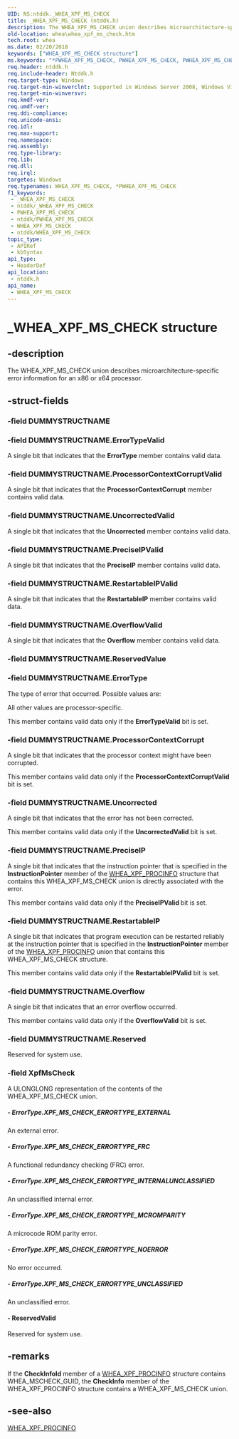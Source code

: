 ```yaml
---
UID: NS:ntddk._WHEA_XPF_MS_CHECK
title: _WHEA_XPF_MS_CHECK (ntddk.h)
description: The WHEA_XPF_MS_CHECK union describes microarchitecture-specific error information for an x86 or x64 processor.
old-location: whea\whea_xpf_ms_check.htm
tech.root: whea
ms.date: 02/20/2018
keywords: ["WHEA_XPF_MS_CHECK structure"]
ms.keywords: "*PWHEA_XPF_MS_CHECK, PWHEA_XPF_MS_CHECK, PWHEA_XPF_MS_CHECK union pointer [WHEA Drivers and Applications], WHEA_XPF_MS_CHECK, WHEA_XPF_MS_CHECK union [WHEA Drivers and Applications], _WHEA_XPF_MS_CHECK, ntddk/PWHEA_XPF_MS_CHECK, ntddk/WHEA_XPF_MS_CHECK, whea.whea_xpf_ms_check, whearef_ebbe0f28-499b-41ad-9e2b-c533c391c154.xml"
req.header: ntddk.h
req.include-header: Ntddk.h
req.target-type: Windows
req.target-min-winverclnt: Supported in Windows Server 2008, Windows Vista SP1, and later versions of Windows.
req.target-min-winversvr: 
req.kmdf-ver: 
req.umdf-ver: 
req.ddi-compliance: 
req.unicode-ansi: 
req.idl: 
req.max-support: 
req.namespace: 
req.assembly: 
req.type-library: 
req.lib: 
req.dll: 
req.irql: 
targetos: Windows
req.typenames: WHEA_XPF_MS_CHECK, *PWHEA_XPF_MS_CHECK
f1_keywords:
 - _WHEA_XPF_MS_CHECK
 - ntddk/_WHEA_XPF_MS_CHECK
 - PWHEA_XPF_MS_CHECK
 - ntddk/PWHEA_XPF_MS_CHECK
 - WHEA_XPF_MS_CHECK
 - ntddk/WHEA_XPF_MS_CHECK
topic_type:
 - APIRef
 - kbSyntax
api_type:
 - HeaderDef
api_location:
 - ntddk.h
api_name:
 - WHEA_XPF_MS_CHECK
---
```


# _WHEA_XPF_MS_CHECK structure


## -description

The WHEA_XPF_MS_CHECK union describes microarchitecture-specific error information for an x86 or x64 processor.

## -struct-fields

### -field DUMMYSTRUCTNAME

### -field DUMMYSTRUCTNAME.ErrorTypeValid

A single bit that indicates that the <b>ErrorType</b> member contains valid data.

### -field DUMMYSTRUCTNAME.ProcessorContextCorruptValid

A single bit that indicates that the <b>ProcessorContextCorrupt</b> member contains valid data.

### -field DUMMYSTRUCTNAME.UncorrectedValid

A single bit that indicates that the <b>Uncorrected</b> member contains valid data.

### -field DUMMYSTRUCTNAME.PreciseIPValid

A single bit that indicates that the <b>PreciseIP</b> member contains valid data.

### -field DUMMYSTRUCTNAME.RestartableIPValid

A single bit that indicates that the <b>RestartableIP</b> member contains valid data.

### -field DUMMYSTRUCTNAME.OverflowValid

A single bit that indicates that the <b>Overflow</b> member contains valid data.

### -field DUMMYSTRUCTNAME.ReservedValue

### -field DUMMYSTRUCTNAME.ErrorType

The type of error that occurred. Possible values are:



All other values are processor-specific.

This member contains valid data only if the <b>ErrorTypeValid</b> bit is set.

### -field DUMMYSTRUCTNAME.ProcessorContextCorrupt

A single bit that indicates that the processor context might have been corrupted.

This member contains valid data only if the <b>ProcessorContextCorruptValid</b> bit is set.

### -field DUMMYSTRUCTNAME.Uncorrected

A single bit that indicates that the error has not been corrected.

This member contains valid data only if the <b>UncorrectedValid</b> bit is set.

### -field DUMMYSTRUCTNAME.PreciseIP

A single bit that indicates that the instruction pointer that is specified in the <b>InstructionPointer</b> member of the <a href="/windows-hardware/drivers/ddi/ntddk/ns-ntddk-_whea_xpf_procinfo">WHEA_XPF_PROCINFO</a> structure that contains this WHEA_XPF_MS_CHECK union is directly associated with the error.

This member contains valid data only if the <b>PreciseIPValid </b>bit is set.

### -field DUMMYSTRUCTNAME.RestartableIP

A single bit that indicates that program execution can be restarted reliably at the instruction pointer that is specified in the <b>InstructionPointer</b> member of the <a href="/windows-hardware/drivers/ddi/ntddk/ns-ntddk-_whea_xpf_procinfo">WHEA_XPF_PROCINFO</a> union that contains this WHEA_XPF_MS_CHECK structure.

This member contains valid data only if the <b>RestartableIPValid</b> bit is set.

### -field DUMMYSTRUCTNAME.Overflow

A single bit that indicates that an error overflow occurred.

This member contains valid data only if the <b>OverflowValid</b> bit is set.

### -field DUMMYSTRUCTNAME.Reserved

Reserved for system use.

### -field XpfMsCheck

A ULONGLONG representation of the contents of the WHEA_XPF_MS_CHECK union.


##### - ErrorType.XPF_MS_CHECK_ERRORTYPE_EXTERNAL

An external error.


##### - ErrorType.XPF_MS_CHECK_ERRORTYPE_FRC

A functional redundancy checking (FRC) error.


##### - ErrorType.XPF_MS_CHECK_ERRORTYPE_INTERNALUNCLASSIFIED

An unclassified internal error.


##### - ErrorType.XPF_MS_CHECK_ERRORTYPE_MCROMPARITY

A microcode ROM parity error.


##### - ErrorType.XPF_MS_CHECK_ERRORTYPE_NOERROR

No error occurred.


##### - ErrorType.XPF_MS_CHECK_ERRORTYPE_UNCLASSIFIED

An unclassified error.


#### - ReservedValid

Reserved for system use.

## -remarks

If the <b>CheckInfoId</b> member of a <a href="/windows-hardware/drivers/ddi/ntddk/ns-ntddk-_whea_xpf_procinfo">WHEA_XPF_PROCINFO</a> structure contains WHEA_MSCHECK_GUID, the <b>CheckInfo</b> member of the WHEA_XPF_PROCINFO structure contains a WHEA_XPF_MS_CHECK union.

## -see-also

<a href="/windows-hardware/drivers/ddi/ntddk/ns-ntddk-_whea_xpf_procinfo">WHEA_XPF_PROCINFO</a>
